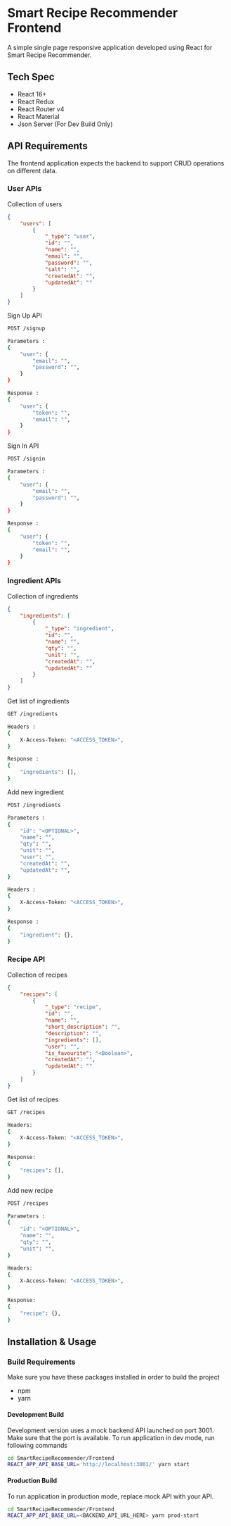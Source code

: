# Smart Recipe Recommender Frontend

A simple single page responsive application developed using React for Smart Recipe Recommender.

## Tech Spec

* React 16+
* React Redux 
* React Router v4
* React Material
* Json Server (For Dev Build Only)

## API Requirements

The frontend application expects the backend to support CRUD operations on different data. 

### User APIs

Collection of users 

```json
{ 
    "users": [
        { 
            "_type": "user", 
            "id": "", 
            "name": "", 
            "email": "", 
            "password": "", 
            "salt": "", 
            "createdAt": "", 
            "updatedAt": "" 
        }
    ]
}
```

Sign Up API

```bash
POST /signup

Parameters : 
{
    "user": {
        "email": "",
        "password": "",
    }
}

Response :
{
    "user": {
        "token": "",
        "email": "",
    }
}
```

Sign In API

```bash
POST /signin

Parameters : 
{
    "user": {
        "email": "",
        "password": "",
    }
}

Response :
{
    "user": {
        "token": "",
        "email": "",
    }
}
```

### Ingredient APIs

Collection of ingredients

```json
{ 
    "ingredients": [
        { 
            "_type": "ingredient", 
            "id": "", 
            "name": "", 
            "qty": "", 
            "unit": "", 
            "createdAt": "", 
            "updatedAt": "" 
        }
    ]
}
```

Get list of ingredients

```bash
GET /ingredients

Headers : 
{
    X-Access-Token: "<ACCESS_TOKEN>",
}

Response : 
{
    "ingredients": [],
}
```

Add new ingredient

```bash
POST /ingredients

Parameters : 
{
    "id": "<OPTIONAL>",
    "name": "",
    "qty": "",
    "unit": "",
    "user": "",
    "createdAt": "",
    "updatedAt": "",
}

Headers : 
{
    X-Access-Token: "<ACCESS_TOKEN>",
}

Response : 
{
    "ingredient": {},
}
```

### Recipe API

Collection of recipes

```json
{ 
    "recipes": [
        { 
            "_type": "recipe", 
            "id": "", 
            "name": "", 
            "short_description": "", 
            "description": "", 
            "ingredients": [], 
            "user": "",
            "is_favourite": "<Boolean>", 
            "createdAt": "", 
            "updatedAt": "" 
        }
    ]
}
```

Get list of recipes

```bash
GET /recipes

Headers: 
{
    X-Access-Token: "<ACCESS_TOKEN>",
}

Response: 
{
    "recipes": [],
}
```

Add new recipe

```bash
POST /recipes

Parameters : 
{
    "id": "<OPTIONAL>",
    "name": "",
    "qty": "",
    "unit": "",
}

Headers: 
{
    X-Access-Token: "<ACCESS_TOKEN>",
}

Response: 
{
    "recipe": {},
}
```

## Installation & Usage

### Build Requirements

Make sure you have these packages installed in order to build the project

* npm
* yarn

#### Development Build

Development version uses a mock backend API launched on port 3001. Make sure that the port is available. To run application in dev mode, run following commands

```bash
cd SmartRecipeRecommender/Frontend
REACT_APP_API_BASE_URL='http://localhost:3001/' yarn start
```

#### Production Build

To run application in production mode, replace mock API with your API. 

```bash
cd SmartRecipeRecommender/Frontend
REACT_APP_API_BASE_URL=<BACKEND_API_URL_HERE> yarn prod-start
```